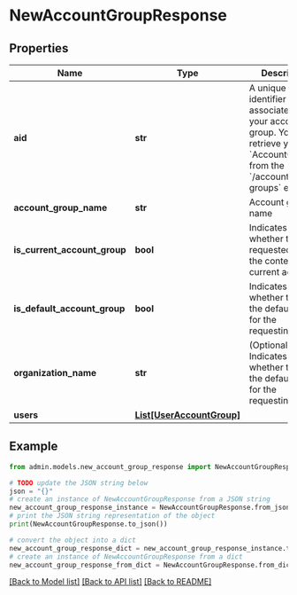 # NewAccountGroupResponse


## Properties

Name | Type | Description | Notes
------------ | ------------- | ------------- | -------------
**aid** | **str** | A unique identifier associated with your account group. You can retrieve your &#x60;AccountGroupId&#x60; from the &#x60;/account-groups&#x60; endpoint. | [optional] 
**account_group_name** | **str** | Account group name | [optional] 
**is_current_account_group** | **bool** | Indicates whether the requested aid is the context of the current account. | [optional] 
**is_default_account_group** | **bool** | Indicates whether the aid is the default one for the requesting user. | [optional] 
**organization_name** | **str** | (Optional) Indicates whether the aid is the default one for the requesting user. | [optional] 
**users** | [**List[UserAccountGroup]**](UserAccountGroup.md) |  | [optional] 

## Example

```python
from admin.models.new_account_group_response import NewAccountGroupResponse

# TODO update the JSON string below
json = "{}"
# create an instance of NewAccountGroupResponse from a JSON string
new_account_group_response_instance = NewAccountGroupResponse.from_json(json)
# print the JSON string representation of the object
print(NewAccountGroupResponse.to_json())

# convert the object into a dict
new_account_group_response_dict = new_account_group_response_instance.to_dict()
# create an instance of NewAccountGroupResponse from a dict
new_account_group_response_from_dict = NewAccountGroupResponse.from_dict(new_account_group_response_dict)
```
[[Back to Model list]](../README.md#documentation-for-models) [[Back to API list]](../README.md#documentation-for-api-endpoints) [[Back to README]](../README.md)


